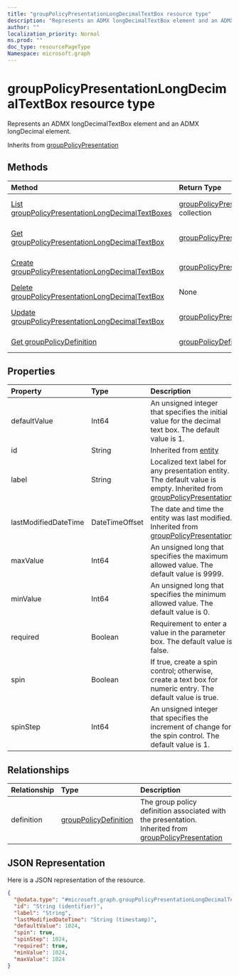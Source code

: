 ```yaml
---
title: "groupPolicyPresentationLongDecimalTextBox resource type"
description: "Represents an ADMX longDecimalTextBox element and an ADMX longDecimal element."
author: ""
localization_priority: Normal
ms.prod: ""
doc_type: resourcePageType
Namespace: microsoft.graph
---
```



# groupPolicyPresentationLongDecimalTextBox resource type

Represents an ADMX longDecimalTextBox element and an ADMX longDecimal element.


Inherits from [groupPolicyPresentation](../resources/groupPolicyPresentation.md)

## Methods
|Method|Return Type|Description|
|:---|:---|:---|
|[List groupPolicyPresentationLongDecimalTextBoxes](../api/grouppolicypresentationlongdecimaltextbox-list.md)|[groupPolicyPresentationLongDecimalTextBox](../resources/groupPolicyPresentationLongDecimalTextBox.md) collection|List properties and relationships of the [groupPolicyPresentationLongDecimalTextBox](../resources/grouppolicypresentationlongdecimaltextbox.md) objects.|
|[Get groupPolicyPresentationLongDecimalTextBox](../api/grouppolicypresentationlongdecimaltextbox-get.md)|[groupPolicyPresentationLongDecimalTextBox](../resources/groupPolicyPresentationLongDecimalTextBox.md)|Read properties and relationships of the [groupPolicyPresentationLongDecimalTextBox](../resources/grouppolicypresentationlongdecimaltextbox.md) object.|
|[Create groupPolicyPresentationLongDecimalTextBox](../api/grouppolicypresentationlongdecimaltextbox-create.md)|[groupPolicyPresentationLongDecimalTextBox](../resources/groupPolicyPresentationLongDecimalTextBox.md)|Create a new [groupPolicyPresentationLongDecimalTextBox](../resources/grouppolicypresentationlongdecimaltextbox.md) object.|
|[Delete groupPolicyPresentationLongDecimalTextBox](../api/grouppolicypresentationlongdecimaltextbox-delete.md)|None|Deletes a [groupPolicyPresentationLongDecimalTextBox](../resources/grouppolicypresentationlongdecimaltextbox.md).|
|[Update groupPolicyPresentationLongDecimalTextBox](../api/grouppolicypresentationlongdecimaltextbox-update.md)|[groupPolicyPresentationLongDecimalTextBox](../resources/groupPolicyPresentationLongDecimalTextBox.md)|Update the properties of a [groupPolicyPresentationLongDecimalTextBox](../resources/grouppolicypresentationlongdecimaltextbox.md) object.|
|[Get groupPolicyDefinition](../api/grouppolicydefinition-get.md)|[groupPolicyDefinition](../resources/groupPolicyDefinition.md)|Read properties and relationships of the [groupPolicyDefinition](../resources/grouppolicydefinition.md) object.|

## Properties
|Property|Type|Description|
|:---|:---|:---|
|defaultValue|Int64|An unsigned integer that specifies the initial value for the decimal text box. The default value is 1.|
|id|String| Inherited from [entity](../resources/entity.md)|
|label|String|Localized text label for any presentation entity. The default value is empty. Inherited from [groupPolicyPresentation](../resources/groupPolicyPresentation.md)|
|lastModifiedDateTime|DateTimeOffset|The date and time the entity was last modified. Inherited from [groupPolicyPresentation](../resources/groupPolicyPresentation.md)|
|maxValue|Int64|An unsigned long that specifies the maximum allowed value. The default value is 9999.|
|minValue|Int64|An unsigned long that specifies the minimum allowed value. The default value is 0.|
|required|Boolean|Requirement to enter a value in the parameter box. The default value is false.|
|spin|Boolean|If true, create a spin control; otherwise, create a text box for numeric entry. The default value is true.|
|spinStep|Int64|An unsigned integer that specifies the increment of change for the spin control. The default value is 1.|

## Relationships
|Relationship|Type|Description|
|:---|:---|:---|
|definition|[groupPolicyDefinition](../resources/groupPolicyDefinition.md)|The group policy definition associated with the presentation. Inherited from [groupPolicyPresentation](../resources/groupPolicyPresentation.md)|

## JSON Representation
Here is a JSON representation of the resource.
<!-- {
  "blockType": "resource",
  "keyProperty": "id",
  "@odata.type": "microsoft.graph.groupPolicyPresentationLongDecimalTextBox",
  "baseType": "microsoft.graph.groupPolicyPresentation",
  "openType": false
}
-->
``` json
{
  "@odata.type": "#microsoft.graph.groupPolicyPresentationLongDecimalTextBox",
  "id": "String (identifier)",
  "label": "String",
  "lastModifiedDateTime": "String (timestamp)",
  "defaultValue": 1024,
  "spin": true,
  "spinStep": 1024,
  "required": true,
  "minValue": 1024,
  "maxValue": 1024
}
```

